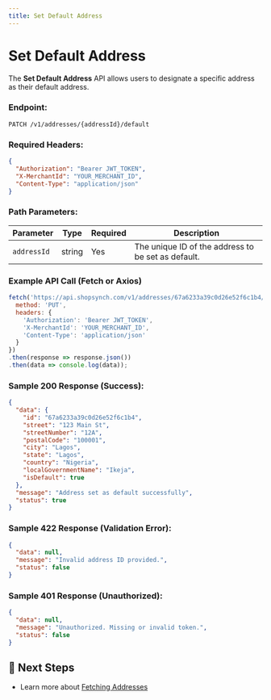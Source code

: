```yaml
---
title: Set Default Address
---
```


# Set Default Address

The **Set Default Address** API allows users to designate a specific address as their default address.

### **Endpoint:**
`PATCH /v1/addresses/{addressId}/default`

### **Required Headers:**
```json
{
  "Authorization": "Bearer JWT_TOKEN",
  "X-MerchantId": "YOUR_MERCHANT_ID",
  "Content-Type": "application/json"
}
```

### **Path Parameters:**
| Parameter    | Type   | Required | Description |
|-------------|--------|----------|-------------|
| `addressId` | string | Yes      | The unique ID of the address to be set as default. |

### **Example API Call (Fetch or Axios)**
```javascript
fetch('https://api.shopsynch.com/v1/addresses/67a6233a39c0d26e52f6c1b4/default', {
  method: 'PUT',
  headers: {
    'Authorization': 'Bearer JWT_TOKEN',
    'X-MerchantId': 'YOUR_MERCHANT_ID',
    'Content-Type': 'application/json'
  }
})
.then(response => response.json())
.then(data => console.log(data));
```

### **Sample 200 Response (Success):**
```json
{
  "data": {
    "id": "67a6233a39c0d26e52f6c1b4",
    "street": "123 Main St",
    "streetNumber": "12A",
    "postalCode": "100001",
    "city": "Lagos",
    "state": "Lagos",
    "country": "Nigeria",
    "localGovernmentName": "Ikeja",
    "isDefault": true
  },
  "message": "Address set as default successfully",
  "status": true
}
```

### **Sample 422 Response (Validation Error):**
```json
{
  "data": null,
  "message": "Invalid address ID provided.",
  "status": false
}
```

### **Sample 401 Response (Unauthorized):**
```json
{
  "data": null,
  "message": "Unauthorized. Missing or invalid token.",
  "status": false
}
```

## 🔗 Next Steps
- Learn more about [Fetching Addresses](./README.md)
<!-- - Explore available [API Endpoints](../../api-endpoints/README.md) -->
